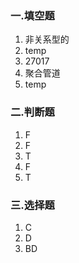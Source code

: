 ### 一.填空题

1. 非关系型的
2. temp
3. 27017
4. 聚合管道
5. temp

### 二.判断题

1. F
2. F
3. T
4. F
5. T

### 三.选择题

1. C
2. D
3. BD
